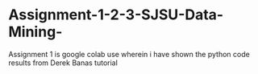 # Assignment-1-2-3-SJSU-Data-Mining-
Assignment 1 is google colab use wherein i have shown the python code results from Derek Banas tutorial
